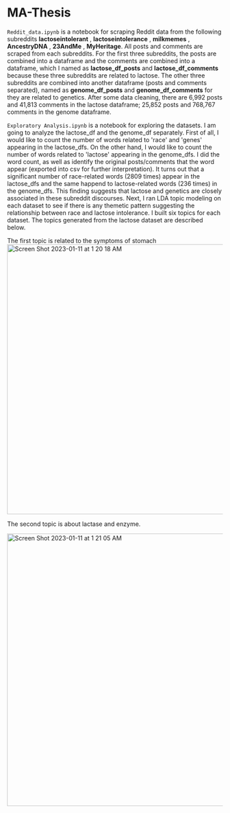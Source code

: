 # MA-Thesis

`Reddit_data.ipynb` is a notebook for scraping Reddit data from the following subreddits **lactoseintolerant** , **lactoseintolerance** , **milkmemes** , **AncestryDNA** , **23AndMe** , **MyHeritage**. All posts and comments are scraped from each subreddits. For the first three subreddits, the posts are combined into a dataframe and the comments are combined into a dataframe, which I named as **lactose_df_posts** and **lactose_df_comments** because these three subreddits are related to lactose. The other three subreddits are combined into another dataframe (posts and comments separated), named as **genome_df_posts** and **genome_df_comments** for they are related to genetics. After some data cleaning, there are 6,992 posts and 41,813 comments in the lactose dataframe; 25,852 posts and 768,767 comments in the genome dataframe. 

`Exploratory Analysis.ipynb` is a notebook for exploring the datasets. I am going to analyze the lactose_df and the genome_df separately. First of all, I would like to count the number of words related to 'race' and 'genes' appearing in the lactose_dfs. On the other hand, I would like to count the number of words related to 'lactose' appearing in the genome_dfs. I did the word count, as well as identify the original posts/comments that the word appear (exported into csv for further interpretation). It turns out that a significant number of race-related words (2809 times) appear in the lactose_dfs and the same happend to lactose-related words (236 times) in the genome_dfs. This finding suggests that lactose and genetics are closely associated in these subreddit discourses. 
Next, I ran LDA topic modeling on each dataset to see if there is any themetic pattern suggesting the relationship between race and lactose intolerance. I built six topics for each dataset. The topics generated from the lactose dataset are described below. 

The first topic is related to the symptoms of stomach 
<img width="629" alt="Screen Shot 2023-01-11 at 1 20 18 AM" src="https://user-images.githubusercontent.com/89910851/211742361-8c10a63a-9538-4331-8bd9-0e41ad2af68a.png">

The second topic is about lactase and enzyme. 

<img width="635" alt="Screen Shot 2023-01-11 at 1 21 05 AM" src="https://user-images.githubusercontent.com/89910851/211742523-51401d7a-425d-4bfc-b3f1-1ea1deb89a14.png">


